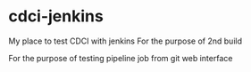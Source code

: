 # cdci-jenkins
My place to test CDCI with jenkins
For the purpose of 2nd build

For the purpose of testing pipeline job from git web interface

